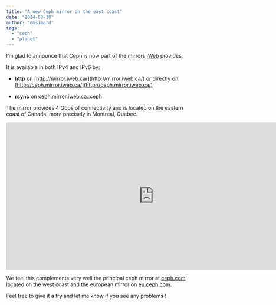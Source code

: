 ```yaml
---
title: "A new Ceph mirror on the east coast"
date: "2014-08-10"
author: "dmsimard"
tags: 
  - "ceph"
  - "planet"
---
```


I’m glad to announce that Ceph is now part of the mirrors [iWeb](http://iweb.com/) provides.

It is available in both IPv4 and IPv6 by:

- **http** on [http://mirror.iweb.ca/](http://mirror.iweb.ca/) or directly on [http://ceph.mirror.iweb.ca/](http://ceph.mirror.iweb.ca/)
    
- **rsync** on ceph.mirror.iweb.ca::ceph
    

The mirror provides 4 Gbps of connectivity and is located on the eastern coast of Canada, more precisely in Montreal, Quebec.

<iframe src="https://www.google.com/maps/embed?pb=!1m18!1m12!1m3!1d10924086.086617513!2d-91.2981044568093!3d48.052082789353804!2m3!1f0!2f0!3f0!3m2!1i1024!2i768!4f13.1!3m3!1m2!1s0x4cc91a541c64b70d%3A0x654e3138211fefef!2sMontreal%2C+QC%2C+Canada!5e0!3m2!1sen!2s!4v1407632577254" width="800" height="400" frameborder="0" style="border:0"></iframe>

We feel this complements very well the principal ceph mirror at [ceph.com](http://ceph.com/) located on the west coast and the european mirror on [eu.ceph.com](http://eu.ceph.com/).

Feel free to give it a try and let me know if you see any problems !
